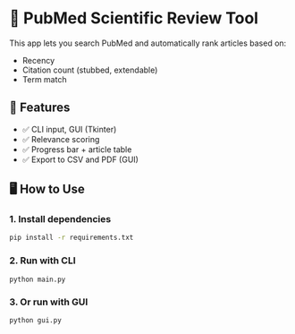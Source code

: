 # 🔬 PubMed Scientific Review Tool

This app lets you search PubMed and automatically rank articles based on:
- Recency
- Citation count (stubbed, extendable)
- Term match

## 🚀 Features
- ✅ CLI input, GUI (Tkinter)
- ✅ Relevance scoring
- ✅ Progress bar + article table
- ✅ Export to CSV and PDF (GUI)

## 🖥️ How to Use

### 1. Install dependencies
```bash
pip install -r requirements.txt
```
### 2. Run with CLI
```
python main.py
```
### 3. Or run with GUI
```
python gui.py
```